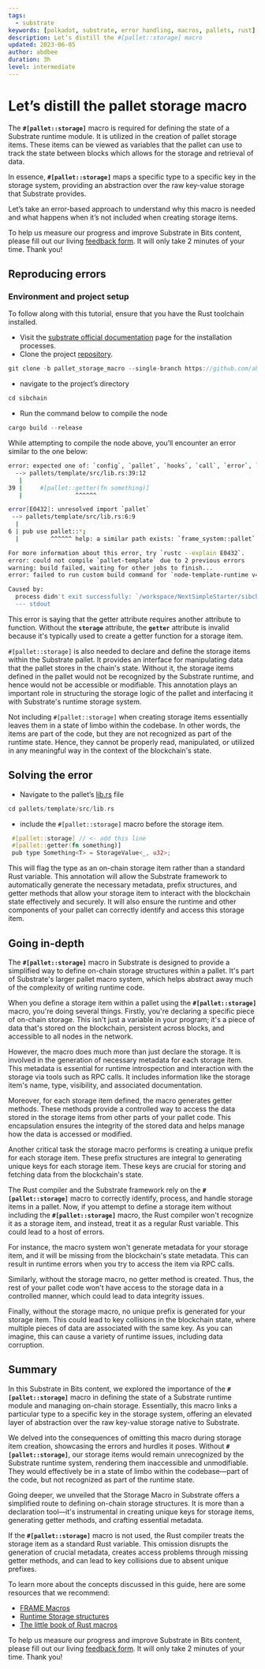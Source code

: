 ```yaml
---
tags:
  - substrate
keywords: [polkadot, substrate, error handling, macros, pallets, rust]
description: Let’s distill the #[pallet::storage] macro
updated: 2023-06-05
author: abdbee
duration: 3h
level: intermediate
---
```


# Let’s distill the pallet storage macro

The **`#[pallet::storage]`** macro is required for defining the state of a
Substrate runtime module. It is utilized in the creation of pallet storage
items. These items can be viewed as variables that the pallet can use to track
the state between blocks which allows for the storage and retrieval of data.

In essence, **`#[pallet::storage]`** maps a specific type to a specific key in
the storage system, providing an abstraction over the raw key-value storage
that Substrate provides.

Let’s take an error-based approach to understand why this macro is needed and
what happens when it’s not included when creating storage items.

To help us measure our progress and improve Substrate in Bits content, please
fill out our living [feedback form](https://airtable.com/shr7CrrZ5zqlhWEUD).
It will only take 2 minutes of your time. Thank you!

## Reproducing errors[](https://polkadot.study/#reproducing-errors)

### Environment and project setup[](https://polkadot.study/#environment-and-project-set-up)

To follow along with this tutorial, ensure that you have the Rust toolchain
installed.

- Visit the [substrate official documentation](https://docs.substrate.io/install/)
page for the installation processes.
- Clone the project [repository](https://github.com/abdbee/sibchain/tree/pallet_storage_macro).

```rust
git clone -b pallet_storage_macro --single-branch https://github.com/abdbee/sibchain.git
```

- navigate to the project’s directory

```rust
cd sibchain
```

- Run the command below to compile the node

```rust
cargo build --release
```

While attempting to compile the node above, you’ll encounter an error similar
to the one below:

```bash
error: expected one of: `config`, `pallet`, `hooks`, `call`, `error`, `event`, `origin`, `inherent`, `storage`, `genesis_config`, `genesis_build`, `validate_unsigned`, `type_value`, `extra_constants`, `composite_enum`
  --> pallets/template/src/lib.rs:39:12
   |
39 |     #[pallet::getter(fn something)]
   |               ^^^^^^

error[E0432]: unresolved import `pallet`
 --> pallets/template/src/lib.rs:6:9
  |
6 | pub use pallet::*;
  |         ^^^^^^ help: a similar path exists: `frame_system::pallet`

For more information about this error, try `rustc --explain E0432`.
error: could not compile `pallet-template` due to 2 previous errors
warning: build failed, waiting for other jobs to finish...
error: failed to run custom build command for `node-template-runtime v4.0.0-dev (/workspace/NextSimpleStarter/sibchain/runtime)`

Caused by:
  process didn't exit successfully: `/workspace/NextSimpleStarter/sibchain/target/release/build/node-template-runtime-4ca8989960232eeb/build-script-build` (exit status: 1)
  --- stdout
```

This error is saying that the getter attribute requires another attribute to
function. Without the **`storage`** attribute, the **`getter`** attribute is
invalid because it's typically used to create a getter function for a storage
item.

`#[pallet::storage]` is also needed to declare and define the storage items
within the Substrate pallet. It provides an interface for manipulating data
that the pallet stores in the chain's state. Without it, the storage items
defined in the pallet would not be recognized by the Substrate runtime, and
hence would not be accessible or modifiable. This annotation plays an important
role in structuring the storage logic of the pallet and interfacing it with
Substrate's runtime storage system.

Not including `#[pallet::storage]` when creating storage items essentially
leaves them in a state of limbo within the codebase. In other words, the items
are part of the code, but they are not recognized as part of the runtime state.
Hence, they cannot be properly read, manipulated, or utilized in any meaningful
way in the context of the blockchain's state.

## Solving the error

- Navigate to the pallet’s [lib.rs](http://lib.rs) file

```rust
cd pallets/template/src/lib.rs
```

- include the `#[pallet::storage]` macro before the storage item.

```rust
 #[pallet::storage] // <- add this line
 #[pallet::getter(fn something)] 
 pub type Something<T> = StorageValue<_, u32>;
```

This will flag the type as an on-chain storage item rather than a standard Rust
variable. This annotation will allow the Substrate framework to automatically
generate the necessary metadata, prefix structures, and getter methods that
allow your storage item to interact with the blockchain state effectively and
securely. It will also ensure the runtime and other components of your pallet
can correctly identify and access this storage item.

## Going in-depth

The **`#[pallet::storage]`** macro in Substrate is designed to provide a
simplified way to define on-chain storage structures within a pallet. It's part
of Substrate's larger pallet macro system, which helps abstract away much of
the complexity of writing runtime code.

When you define a storage item within a pallet using the
**`#[pallet::storage]`** macro, you're doing several things. Firstly, you're
declaring a specific piece of on-chain storage. This isn't just a variable in
your program; it's a piece of data that's stored on the blockchain, persistent
across blocks, and accessible to all nodes in the network.

However, the macro does much more than just declare the storage. It is involved
in the generation of necessary metadata for each storage item. This metadata is
essential for runtime introspection and interaction with the storage via tools
such as RPC calls. It includes information like the storage item's name, type,
visibility, and associated documentation.

Moreover, for each storage item defined, the macro generates getter methods.
These methods provide a controlled way to access the data stored in the storage
items from other parts of your pallet code. This encapsulation ensures the
integrity of the stored data and helps manage how the data is accessed or
modified.

Another critical task the storage macro performs is creating a unique prefix
for each storage item. These prefix structures are integral to generating
unique keys for each storage item. These keys are crucial for storing and
fetching data from the blockchain's state.

The Rust compiler and the Substrate framework rely on the
**`#[pallet::storage]`** macro to correctly identify, process, and handle
storage items in a pallet. Now, if you attempt to define a storage item
without including the **`#[pallet::storage]`** macro, the Rust compiler won't
recognize it as a storage item, and instead, treat it as a regular Rust
variable. This could lead to a host of errors.

For instance, the macro system won't generate metadata for your storage item,
and it will be missing from the blockchain's state metadata. This can result in
runtime errors when you try to access the item via RPC calls.

Similarly, without the storage macro, no getter method is created. Thus, the
rest of your pallet code won't have access to the storage data in a controlled
manner, which could lead to data integrity issues.

Finally, without the storage macro, no unique prefix is generated for your
storage item. This could lead to key collisions in the blockchain state, where
multiple pieces of data are associated with the same key. As you can imagine,
this can cause a variety of runtime issues, including data corruption.

## Summary

In this Substrate in Bits content, we explored the importance of the
**`#[pallet::storage]`** macro in defining the state of a Substrate runtime
module and managing on-chain storage. Essentially, this macro links a
particular type to a specific key in the storage system, offering an elevated
layer of abstraction over the raw key-value storage native to Substrate.

We delved into the consequences of omitting this macro during storage item
creation, showcasing the errors and hurdles it poses. Without
**`#[pallet::storage]`**, our storage items would remain unrecognized by the
Substrate runtime system, rendering them inaccessible and unmodifiable. They
would effectively be in a state of limbo within the codebase—part of the code,
but not recognized as part of the runtime state.

Going deeper, we unveiled that the Storage Macro in Substrate offers a
simplified route to defining on-chain storage structures. It is more than a
declaration tool—it's instrumental in creating unique keys for storage items,
generating getter methods, and crafting essential metadata.

If the **`#[pallet::storage]`** macro is not used, the Rust compiler treats the
storage item as a standard Rust variable. This omission disrupts the generation
of crucial metadata, creates access problems through missing getter methods,
and can lead to key collisions due to absent unique prefixes.

To learn more about the concepts discussed in this guide, here are some
resources that we recommend:

- [FRAME Macros](https://docs.substrate.io/reference/frame-macros/)
- [Runtime Storage structures](https://docs.substrate.io/build/runtime-storage/)
- [The little book of Rust macros](https://danielkeep.github.io/tlborm/book/)

To help us measure our progress and improve Substrate in Bits content, please
fill out our living [feedback form](https://airtable.com/appc45lFGS94WumrY/tblnuIR8lSd4TX7IR/viwqMQuAR6zSDn765?blocks=hide).
It will only take 2 minutes of your time. Thank you!
